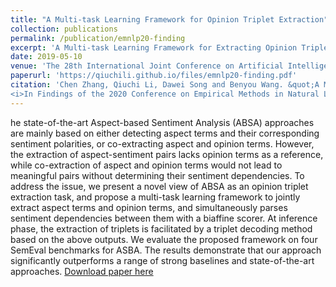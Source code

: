```yaml
---
title: "A Multi-task Learning Framework for Opinion Triplet Extraction"
collection: publications
permalink: /publication/emnlp20-finding
excerpt: 'A Multi-task Learning Framework for Extracting Opinion Triplet.'
date: 2019-05-10
venue: 'The 28th International Joint Conference on Artificial Intelligence (IJCAI2019)'
paperurl: 'https://qiuchili.github.io/files/emnlp20-finding.pdf'
citation: 'Chen Zhang, Qiuchi Li, Dawei Song and Benyou Wang. &quot;A Multi-task Learning Framework for Opinion Triplet Extraction (2020). &quot; 
<i>In Findings of the 2020 Conference on Empirical Methods in Natural Language Processing (EMNLP 2020, Long, Findings).</i>.'
---
```

he state-of-the-art Aspect-based Sentiment Analysis (ABSA) approaches are mainly based on either detecting aspect terms and their corresponding sentiment polarities, or co-extracting aspect and opinion terms. However, the extraction of aspect-sentiment pairs lacks opinion terms as a reference, while co-extraction of aspect and opinion terms would not lead to meaningful pairs without determining their sentiment dependencies. To address the issue, we present a novel view of ABSA as an opinion triplet extraction task, and propose a multi-task learning framework to jointly extract aspect terms and opinion terms, and simultaneously parses sentiment dependencies between them with a biaffine scorer. At inference phase, the extraction of triplets is facilitated by a triplet decoding method based on the above outputs. We evaluate the proposed framework on four SemEval benchmarks for ASBA. The results demonstrate that our approach significantly outperforms a range of strong baselines and state-of-the-art approaches.
[Download paper here](https://qiuchili.github.io/files/emnlp20-finding.pdf)

